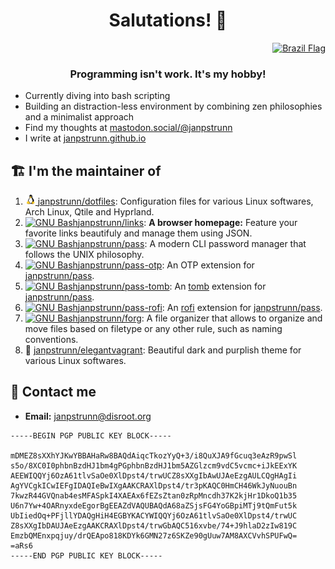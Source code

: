 <h1 align="center">Salutations! 👋</h1>
<p align="right"> <a href="Brasil" target="_blank" rel="noreferrer"> <img src="https://cdn4.iconfinder.com/data/icons/international-flags-map-markers/90/brazil-brasil-country-flag-512.png" alt="Brazil Flag" width="75" height="80"/> </a>

<h3 align="center">Programming isn't work. It's my hobby!</h3>

- Currently diving into bash scripting
- Building an distraction-less environment by combining zen philosophies and a minimalist approach
- Find my thoughts at [mastodon.social/@janpstrunn](https://mastodon.social/@janpstrunn)
- I write at [janpstrunn.github.io](https://janpstrunn.github.io)


## 🏗️ I'm the maintainer of

1. <a href="https://www.linux.org/" target="_blank" rel="noreferrer"> <img src="https://raw.githubusercontent.com/devicons/devicon/master/icons/linux/linux-original.svg" alt="linux" height="16"/> </a> [janpstrunn/dotfiles](https://github.com/janpstrunn/dotfiles): Configuration files for various Linux softwares, Arch Linux, Qtile and Hyprland.
2. <a href="https://www.gnu.org/software/bash/" target="_blank" rel="noreferrer"><img src="https://raw.githubusercontent.com/danielcranney/readme-generator/main/public/icons/skills/gnubash.svg" height="16" alt="GNU Bash" /></a>[janpstrunn/links](https://github.com/janpstrunn/links): **A browser homepage:** Feature your favorite links beautifuly and manage them using JSON.
3. <a href="https://www.gnu.org/software/bash/" target="_blank" rel="noreferrer"><img src="https://raw.githubusercontent.com/danielcranney/readme-generator/main/public/icons/skills/gnubash.svg" height="16" alt="GNU Bash" /></a>[janpstrunn/pass](https://github.com/janpstrunn/pass): A modern CLI password manager that follows the UNIX philosophy.
4. <a href="https://www.gnu.org/software/bash/" target="_blank" rel="noreferrer"><img src="https://raw.githubusercontent.com/danielcranney/readme-generator/main/public/icons/skills/gnubash.svg" height="16" alt="GNU Bash" /></a>[janpstrunn/pass-otp](https://github.com/janpstrunn/pass-otp): An OTP extension for [janpstrunn/pass](https://github.com/janpstrunn/pass).
5. <a href="https://www.gnu.org/software/bash/" target="_blank" rel="noreferrer"><img src="https://raw.githubusercontent.com/danielcranney/readme-generator/main/public/icons/skills/gnubash.svg" height="16" alt="GNU Bash" /></a>[janpstrunn/pass-tomb](https://github.com/janpstrunn/pass-tomb): An [tomb](https://dyne.org/tomb/) extension for [janpstrunn/pass](https://github.com/janpstrunn/pass).
6. <a href="https://www.gnu.org/software/bash/" target="_blank" rel="noreferrer"><img src="https://raw.githubusercontent.com/danielcranney/readme-generator/main/public/icons/skills/gnubash.svg" height="16" alt="GNU Bash" /></a>[janpstrunn/pass-rofi](https://github.com/janpstrunn/pass-rofi): An [rofi](https://github.com/davatorium/rofi) extension for [janpstrunn/pass](https://github.com/janpstrunn/pass).
7. <a href="https://www.gnu.org/software/bash/" target="_blank" rel="noreferrer"><img src="https://raw.githubusercontent.com/danielcranney/readme-generator/main/public/icons/skills/gnubash.svg" height="16" alt="GNU Bash" /></a>[janpstrunn/forg](https://github.com/janpstrunn/forg): A file organizer that allows to organize and move files based on filetype or any other rule, such as naming conventions. 
8. 🪷 [janpstrunn/elegantvagrant](https://github.com/janpstrunn/elegantvagrant): Beautiful dark and purplish theme for various Linux softwares.

## 👤 Contact me

- **Email:** janpstrunn@disroot.org

```
-----BEGIN PGP PUBLIC KEY BLOCK-----

mDMEZ8sXXhYJKwYBBAHaRw8BAQdAiqcTkozYyQ+3/i8QuXJA9fGcuq3eAzR9pwSl
s5o/8XC0I0phbnBzdHJ1bm4gPGphbnBzdHJ1bm5AZGlzcm9vdC5vcmc+iJkEExYK
AEEWIQQYj6OzA61tlvSaOe0XlDpst4/trwUCZ8sXXgIbAwUJAeEzgAULCQgHAgIi
AgYVCgkICwIEFgIDAQIeBwIXgAAKCRAXlDpst4/tr3pKAQC0HmCH46WkJyNuouBn
7kwzR44GVQnab4esMFASpkI4XAEAx6fEZsZtan0zRpMncdh37K2kjHr1DkoQ1b35
U6n7Yw+4OARnyxdeEgorBgEEAZdVAQUBAQdA68aZSjsFG4YoGBpiMTj9tQmFut5k
UbIiedOq+PFjllYDAQgHiH4EGBYKACYWIQQYj6OzA61tlvSaOe0XlDpst4/trwUC
Z8sXXgIbDAUJAeEzgAAKCRAXlDpst4/trwGbAQC516xvbe/74+J9hlaD2zIw819C
EmzbQMEnxpqjuy/drQEApo818KDYk6GMN27z6SKZe90gUuw7AM8AXCVvhSPUFwQ=
=aRs6
-----END PGP PUBLIC KEY BLOCK-----
```
